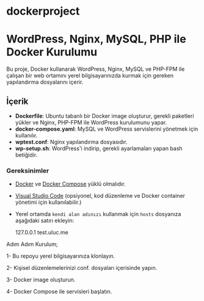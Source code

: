 # dockerproject
# WordPress, Nginx, MySQL, PHP ile Docker Kurulumu

Bu proje, Docker kullanarak WordPress, Nginx, MySQL ve PHP-FPM ile çalışan bir web ortamını yerel bilgisayarınızda kurmak için gereken yapılandırma dosyalarını içerir. 

## İçerik

- **Dockerfile**: Ubuntu tabanlı bir Docker image oluşturur, gerekli paketleri yükler ve Nginx, PHP-FPM ile WordPress kurulumunu yapar.
- **docker-compose.yaml**: MySQL ve WordPress servislerini yönetmek için kullanılır.
- **wptest.conf**: Nginx yapılandırma dosyasıdır.
- **wp-setup.sh**: WordPress'i indirip, gerekli ayarlamaları yapan bash betiğidir.

### Gereksinimler

- [Docker](https://www.docker.com/get-started) ve [Docker Compose](https://docs.docker.com/compose/install/) yüklü olmalıdır.
- [Visual Studio Code](https://code.visualstudio.com/) (opsiyonel, kod düzenleme ve Docker container yönetimi için kullanılabilir.)
- Yerel ortamda `kendi alan adınızı` kullanmak için `hosts` dosyanıza aşağıdaki satırı ekleyin:
  
  127.0.0.1 test.uluc.me

Adım Adım Kurulum;

1- Bu repoyu yerel bilgisayarınıza klonlayın.

2- Kişisel düzenlemelerinizi conf. dosyaları içerisinde yapın.

3- Docker image oluşturun.

4- Docker Compose ile servisleri başlatın.
